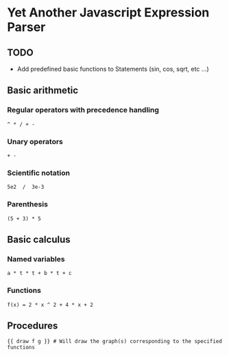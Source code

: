 # Yet Another Javascript Expression Parser

## TODO

* Add predefined basic functions to Statements (sin, cos, sqrt, etc ...)

## Basic arithmetic

### Regular operators with precedence handling
    ^ * / + -

### Unary operators
    + -

### Scientific notation
    5e2  /  3e-3

### Parenthesis
    (5 + 3) * 5


## Basic calculus

### Named variables
    a * t * t + b * t + c

### Functions
    f(x) = 2 * x ^ 2 + 4 * x + 2


## Procedures

    {{ draw f g }} # Will draw the graph(s) corresponding to the specified functions